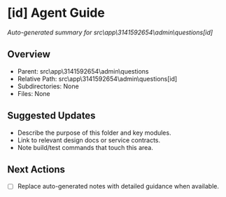 ﻿# [id] Agent Guide
*Auto-generated summary for src\app\3141592654\admin\questions\[id]*

## Overview
- Parent: src\app\3141592654\admin\questions
- Relative Path: src\app\3141592654\admin\questions\[id]
- Subdirectories: None
- Files: None

## Suggested Updates
- Describe the purpose of this folder and key modules.
- Link to relevant design docs or service contracts.
- Note build/test commands that touch this area.

## Next Actions
- [ ] Replace auto-generated notes with detailed guidance when available.
